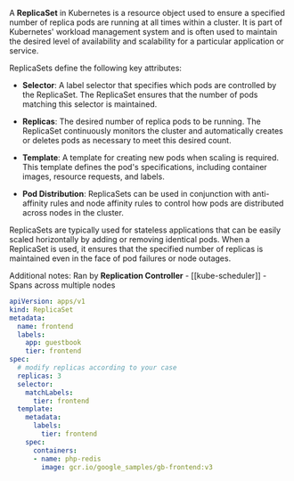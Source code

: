 A **ReplicaSet** in Kubernetes is a resource object used to ensure a specified number of replica pods are running at all times within a cluster. It is part of Kubernetes' workload management system and is often used to maintain the desired level of availability and scalability for a particular application or service.

ReplicaSets define the following key attributes:

- **Selector**: A label selector that specifies which pods are controlled by the ReplicaSet. The ReplicaSet ensures that the number of pods matching this selector is maintained.

- **Replicas**: The desired number of replica pods to be running. The ReplicaSet continuously monitors the cluster and automatically creates or deletes pods as necessary to meet this desired count.

- **Template**: A template for creating new pods when scaling is required. This template defines the pod's specifications, including container images, resource requests, and labels.

- **Pod Distribution**: ReplicaSets can be used in conjunction with anti-affinity rules and node affinity rules to control how pods are distributed across nodes in the cluster.

ReplicaSets are typically used for stateless applications that can be easily scaled horizontally by adding or removing identical pods. When a ReplicaSet is used, it ensures that the specified number of replicas is maintained even in the face of pod failures or node outages.

Additional notes:
Ran by **Replication Controller** - [[kube-scheduler]] - Spans across multiple nodes

``` YAML
apiVersion: apps/v1
kind: ReplicaSet
metadata:
  name: frontend
  labels:
    app: guestbook
    tier: frontend
spec:
  # modify replicas according to your case
  replicas: 3
  selector:
    matchLabels:
      tier: frontend
  template:
    metadata:
      labels:
        tier: frontend
    spec:
      containers:
      - name: php-redis
        image: gcr.io/google_samples/gb-frontend:v3
```
